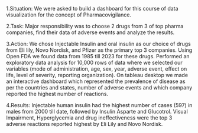 1.Situation: We were asked to build a dashboard for this course of data visualization for the concept of Pharmacovigilance.

2.Task:  Major responsibility was to choose 2 drugs from 3 of top pharma companies, find their data of adverse events and analyze the results.

3.Action:  We chose Injectable Insulin and oral insulin as our choice of drugs from Eli lily, Novo Nordisk, and Pfizer as the primary top 3 companies. Using Open FDA we found data from 1985 till 2023 for these drugs. Performed an exploratory data analysis for 10,000 rows of data where we selected our variables (mode of administration, age, sex, year, adverse event, effect on life, level of severity, reporting organization). On tableau desktop we made an interactive dashboard which represented the prevalence of disease as per the countries and states, number of adverse events and which company reported the highest number of reactions. 

4.Results: Injectable human insulin had the highest number of cases (597) in males from 2000 till date, followed by Insulin Asparte and Glucotrol. Visual Impairment, Hyperglycemia and drug ineffectiveness were the top 3 adverse reactions reported highest by Eli Lily and Novo Nordisk. 

